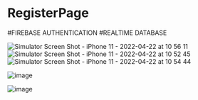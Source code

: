# RegisterPage

#FIREBASE AUTHENTICATION
#REALTIME DATABASE


![Simulator Screen Shot - iPhone 11 - 2022-04-22 at 10 56 11](https://user-images.githubusercontent.com/81331435/164643853-c88cc65b-8337-4c76-8895-bd4a4efacd49.png)
![Simulator Screen Shot - iPhone 11 - 2022-04-22 at 10 52 45](https://user-images.githubusercontent.com/81331435/164643891-9b1e953f-65d0-435b-b9b9-2499be87fea5.png)
![Simulator Screen Shot - iPhone 11 - 2022-04-22 at 10 54 44](https://user-images.githubusercontent.com/81331435/164643939-fd08f40a-03ef-40f3-abe6-87de8c0c5c1c.png)

![image](https://user-images.githubusercontent.com/81331435/164685145-4d615923-0823-4068-8ed2-869046281201.png)

![image](https://user-images.githubusercontent.com/81331435/164685355-3e59d715-3026-4192-b0f4-d427549d0969.png)


